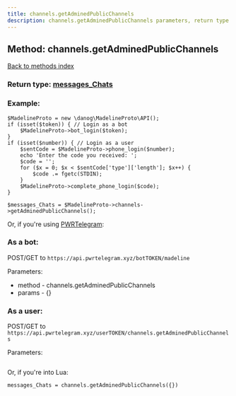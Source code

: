 ```yaml
---
title: channels.getAdminedPublicChannels
description: channels.getAdminedPublicChannels parameters, return type and example
---
```

## Method: channels.getAdminedPublicChannels  
[Back to methods index](index.md)




### Return type: [messages\_Chats](../types/messages_Chats.md)

### Example:


```
$MadelineProto = new \danog\MadelineProto\API();
if (isset($token)) { // Login as a bot
    $MadelineProto->bot_login($token);
}
if (isset($number)) { // Login as a user
    $sentCode = $MadelineProto->phone_login($number);
    echo 'Enter the code you received: ';
    $code = '';
    for ($x = 0; $x < $sentCode['type']['length']; $x++) {
        $code .= fgetc(STDIN);
    }
    $MadelineProto->complete_phone_login($code);
}

$messages_Chats = $MadelineProto->channels->getAdminedPublicChannels();
```

Or, if you're using [PWRTelegram](https://pwrtelegram.xyz):

### As a bot:

POST/GET to `https://api.pwrtelegram.xyz/botTOKEN/madeline`

Parameters:

* method - channels.getAdminedPublicChannels
* params - {}



### As a user:

POST/GET to `https://api.pwrtelegram.xyz/userTOKEN/channels.getAdminedPublicChannels`

Parameters:

```

```

Or, if you're into Lua:

```
messages_Chats = channels.getAdminedPublicChannels({})
```

